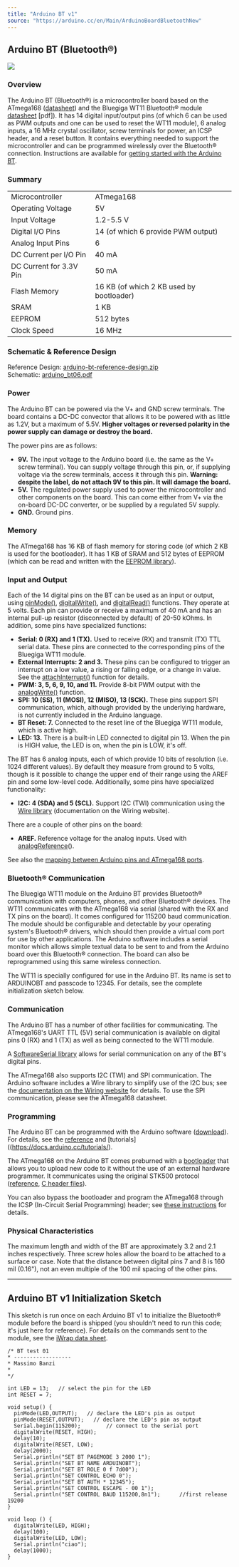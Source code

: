 ```yaml
---
title: "Arduino BT v1"
source: "https://arduino.cc/en/Main/ArduinoBoardBluetoothNew"
---
```


## Arduino BT (Bluetooth®)

![](assets/ArduinoBT400.jpg)

### Overview

The Arduino BT (Bluetooth®) is a microcontroller board based on the ATmega168 ([datasheet](./static/resources/datasheets/Datasheet-ATmega48-88-168-doc2545.pdf)) and the Bluegiga WT11 Bluetooth® module [datasheet](./static/resources/datasheets/WT11_Datasheet.pdf) \[pdf\]). It has 14 digital input/output pins (of which 6 can be used as PWM outputs and one can be used to reset the WT11 module), 6 analog inputs, a 16 MHz crystal oscillator, screw terminals for power, an ICSP header, and a reset button. It contains everything needed to support the microcontroller and can be programmed wirelessly over the Bluetooth® connection. Instructions are available for [getting started with the Arduino BT](//www.arduino.cc/en/Guide/ArduinoBT).


### Summary

|||
|-|-|
|Microcontroller|ATmega168|
|Operating Voltage|5V|
|Input Voltage|1.2-5.5 V|
|Digital I/O Pins|14 (of which 6 provide PWM output)|
|Analog Input Pins|6|
|DC Current per I/O Pin|40 mA|
|DC Current for 3.3V Pin|50 mA|
|Flash Memory|16 KB (of which 2 KB used by bootloader)|
|SRAM|1 KB|
|EEPROM|512 bytes|
|Clock Speed|16 MHz|

### Schematic & Reference Design

Reference Design: [arduino-bt-reference-design.zip](//www.arduino.cc/en/uploads/Main/arduino-bt-reference-design.zip)   
Schematic: [arduino\_bt06.pdf](//www.arduino.cc/en/uploads/Main/arduino%5Fbt06.pdf) 

### Power

The Arduino BT can be powered via the V+ and GND screw terminals. The board contains a DC-DC convector that allows it to be powered with as little as 1.2V, but a maximum of 5.5V. **Higher voltages or reversed polarity in the power supply can damage or destroy the board.** 

The power pins are as follows:

* **9V.** The input voltage to the Arduino board (i.e. the same as the V+ screw terminal). You can supply voltage through this pin, or, if supplying voltage via the screw terminals, access it through this pin. **Warning: despite the label, do not attach 9V to this pin. It will damage the board.**
* **5V.** The regulated power supply used to power the microcontroller and other components on the board. This can come either from V+ via the on-board DC-DC converter, or be supplied by a regulated 5V supply.
* **GND.** Ground pins.

### Memory

The ATmega168 has 16 KB of flash memory for storing code (of which 2 KB is used for the bootloader). It has 1 KB of SRAM and 512 bytes of EEPROM (which can be read and written with the [EEPROM library](http://www.arduino.cc/en/Reference/EEPROM)).

### Input and Output

Each of the 14 digital pins on the BT can be used as an input or output, using [pinMode()](//www.arduino.cc/en/Reference/PinMode), [digitalWrite()](//www.arduino.cc/en/Reference/DigitalWrite), and [digitalRead()](//www.arduino.cc/en/Reference/DigitalRead) functions. They operate at 5 volts. Each pin can provide or receive a maximum of 40 mA and has an internal pull-up resistor (disconnected by default) of 20-50 kOhms. In addition, some pins have specialized functions:

* **Serial: 0 (RX) and 1 (TX).** Used to receive (RX) and transmit (TX) TTL serial data. These pins are connected to the corresponding pins of the Bluegiga WT11 module.
* **External Interrupts: 2 and 3.** These pins can be configured to trigger an interrupt on a low value, a rising or falling edge, or a change in value. See the [attachInterrupt()](//www.arduino.cc/en/Reference/AttachInterrupt) function for details.
* **PWM: 3, 5, 6, 9, 10, and 11.** Provide 8-bit PWM output with the [analogWrite()](//www.arduino.cc/en/Reference/AnalogWrite) function.
* **SPI: 10 (SS), 11 (MOSI), 12 (MISO), 13 (SCK).** These pins support SPI communication, which, although provided by the underlying hardware, is not currently included in the Arduino language.
* **BT Reset: 7.** Connected to the reset line of the Bluegiga WT11 module, which is active high.
* **LED: 13.** There is a built-in LED connected to digital pin 13\. When the pin is HIGH value, the LED is on, when the pin is LOW, it's off.

The BT has 6 analog inputs, each of which provide 10 bits of resolution (i.e. 1024 different values). By default they measure from ground to 5 volts, though is it possible to change the upper end of their range using the AREF pin and some low-level code. Additionally, some pins have specialized functionality:

* **I2C: 4 (SDA) and 5 (SCL).** Support I2C (TWI) communication using the [Wire library](http://wiring.org.co/reference/libraries/Wire/index.html) (documentation on the Wiring website).

There are a couple of other pins on the board:

* **AREF.** Reference voltage for the analog inputs. Used with [analogReference](//www.arduino.cc/en/Reference/AnalogReference)().

See also the [mapping between Arduino pins and ATmega168 ports](https://docs.arduino.cc/hacking/hardware/PinMapping168).

### Bluetooth® Communication

The Bluegiga WT11 module on the Arduino BT provides Bluetooth® communication with computers, phones, and other Bluetooth® devices. The WT11 communicates with the ATmega168 via serial (shared with the RX and TX pins on the board). It comes configured for 115200 baud communication. The module should be configurable and detectable by your operating system's Bluetooth® drivers, which should then provide a virtual com port for use by other applications. The Arduino software includes a serial monitor which allows simple textual data to be sent to and from the Arduino board over this Bluetooth® connection. The board can also be reprogrammed using this same wireless connection.

The WT11 is specially configured for use in the Arduino BT. Its name is set to ARDUINOBT and passcode to 12345\. For details, see the complete initialization sketch below.

### Communication

The Arduino BT has a number of other facilities for communicating. The ATmega168's UART TTL (5V) serial communication is available on digital pins 0 (RX) and 1 (TX) as well as being connected to the WT11 module.

A [SoftwareSerial library](http://www.arduino.cc/en/Reference/SoftwareSerial) allows for serial communication on any of the BT's digital pins.

The ATmega168 also supports I2C (TWI) and SPI communication. The Arduino software includes a Wire library to simplify use of the I2C bus; see the [documentation on the Wiring website](http://wiring.org.co/reference/libraries/Wire/index.html) for details. To use the SPI communication, please see the ATmega168 datasheet.

### Programming

The Arduino BT can be programmed with the Arduino software ([download](//www.arduino.cc/en/Main/Software)). For details, see the [reference](//www.arduino.cc/en/Reference/HomePage) and [tutorials]((https://docs.arduino.cc/tutorials/).

The ATmega168 on the Arduino BT comes preburned with a [bootloader](https://docs.arduino.cc/hacking/software/Bootloader) that allows you to upload new code to it without the use of an external hardware programmer. It communicates using the original STK500 protocol ([reference](/resources/datasheets/doc2525.pdf), [C header files](/resources/datasheets/assets/avr061.zip)).

You can also bypass the bootloader and program the ATmega168 through the ICSP (In-Circuit Serial Programming) header; see [these instructions](https://docs.arduino.cc/hacking/software/Programmer) for details.

### Physical Characteristics

The maximum length and width of the BT are approximately 3.2 and 2.1 inches respectively. Three screw holes allow the board to be attached to a surface or case. Note that the distance between digital pins 7 and 8 is 160 mil (0.16"), not an even multiple of the 100 mil spacing of the other pins.

---

## Arduino BT v1 Initialization Sketch

This sketch is run once on each Arduino BT v1 to initialize the Bluetooth® module before the board is shipped (you shouldn't need to run this code; it's just here for reference). For details on the commands sent to the module, see the [iWrap data sheet](./static/resources/datasheets/UG218.pdf).

```arduino
/* BT test 01
* ------------------
* Massimo Banzi
*
*/

int LED = 13;   // select the pin for the LED
int RESET = 7;

void setup() {
  pinMode(LED,OUTPUT);   // declare the LED's pin as output
  pinMode(RESET,OUTPUT);   // declare the LED's pin as output
  Serial.begin(115200);        // connect to the serial port
  digitalWrite(RESET, HIGH);
  delay(10);
  digitalWrite(RESET, LOW);
  delay(2000);
  Serial.println("SET BT PAGEMODE 3 2000 1");
  Serial.println("SET BT NAME ARDUINOBT");
  Serial.println("SET BT ROLE 0 f 7d00");
  Serial.println("SET CONTROL ECHO 0");
  Serial.println("SET BT AUTH * 12345");
  Serial.println("SET CONTROL ESCAPE - 00 1");
  Serial.println("SET CONTROL BAUD 115200,8n1");      //first release 19200
}

void loop () {
  digitalWrite(LED, HIGH);
  delay(100);
  digitalWrite(LED, LOW);
  Serial.println("ciao");
  delay(1000);
}
```
